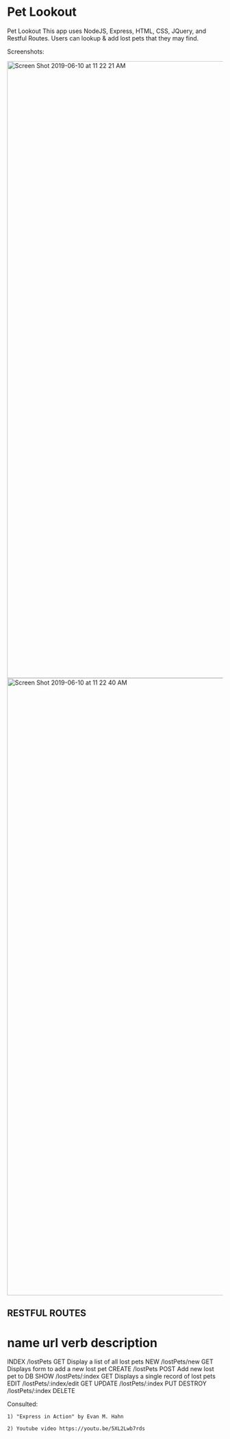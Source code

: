 # Pet Lookout

Pet Lookout
This app uses NodeJS, Express, HTML, CSS, JQuery, and Restful Routes. Users can lookup & add lost pets that they may find.

Screenshots:

<img width="1439" alt="Screen Shot 2019-06-10 at 11 22 21 AM" src="https://user-images.githubusercontent.com/11365270/59206069-26808400-8b72-11e9-8b51-b07d5ef0e9e1.png">
<img width="1440" alt="Screen Shot 2019-06-10 at 11 22 40 AM" src="https://user-images.githubusercontent.com/11365270/59206076-2c766500-8b72-11e9-81f1-d57d0a8a4863.png">

## RESTFUL ROUTES

name        url                     verb        description
=============================================================================
INDEX       /lostPets               GET         Display a list of all lost pets
NEW         /lostPets/new           GET         Displays form to add a new lost pet
CREATE      /lostPets               POST        Add new lost pet to DB
SHOW        /lostPets/:index        GET         Displays a single record of lost pets
EDIT        /lostPets/:index/edit   GET
UPDATE      /lostPets/:index        PUT
DESTROY     /lostPets/:index        DELETE




Consulted:

    1) "Express in Action" by Evan M. Hahn
    
    2) Youtube video https://youtu.be/5XL2Lwb7rds
